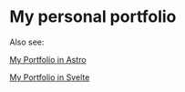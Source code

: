 # My personal portfolio

Also see:

[My Portfolio in Astro](https://github.com/CherryYeti/portfoliov2-astro)

[My Portfolio in Svelte](https://github.com/CherryYeti/portfoliov2-svelte)